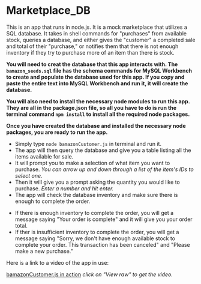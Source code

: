 # Marketplace_DB

This is an app that runs in node.js. It is a mock marketplace that utilizes a SQL database. It takes in shell commands for "purchases" from available stock, queries a database, and either gives the "customer" a completed sale and total of their "purchase," or notifies them that there is not enough inventory if they try to purchase more of an item than there is stock.

**You will need to creat the database that this app interacts with. The `bamazon_seeds.sql` file has the schema commands for MySQL Workbench to create and populate the database used for this app. If you copy and paste the entire text into MySQL Workbench and run it, it will create the database.**

**You will also need to install the necessary node modules to run this app. They are all in the package.json file, so all you have to do is run the terminal command `npm install` to install all the required node packages.**

**Once you have created the database and installed the necessary node packages, you are ready to run the app.**

- Simply type `node bamazonCustomer.js` in terminal and run it.
- The app will then query the database and give you a table listing all the items available for sale.
- It will prompt you to make a selection of what item you want to purchase. _You can arrow up and down through a list of the item's IDs to select one._
- Then it will give you a prompt asking the quantity you would like to purchase. _Enter a number and hit enter._
- The app will check the database inventory and make sure there is enough to complete the order.

* If there is enough inventory to complete the order, you will get a message saying "Your order is complete" and it will give you your order total.
* If ther is insufficient inventory to complete the order, you will get a message saying "Sorry, we don't have enough available stock to complete your order. This transaction has been canceled" and "Please make a new purchase."

Here is a link to a video of the app in use:

[bamazonCustomer.js in action](https://github.com/aaron-G18/Marketplace_DB/blob/master/vid/bamazonCustomer%20CLI%20working.mov)
_click on "View raw" to get the video._
